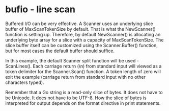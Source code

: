 # bufio - line scan

Buffered I/O can be very effective. A Scanner uses an underlying slice buffer of MaxScanTokenSize by default. That is what the NewScanner() function is setting up. Therefore, by default NewScanner() is allocating an underlying byte array for a slice with a capacity of MaxScanTokenSize. The slice buffer itself can be customized using the Scanner.Buffer() function, but for most cases the default buffer should suffice.

In this example, the default Scanner split function will be used - ScanLines(). Each carriage return (\n) from standard input will viewed as a token delimiter for the Scanner.Scan() function. A token length of zero will exit the example (carriage return from standard input with no other characters typed).

Remember that a Go string is a read-only slice of bytes. It does not have to be Unicode. It does not have to be UTF-8. How the slice of bytes is interpreted for output depends on the format directive in print statements.

